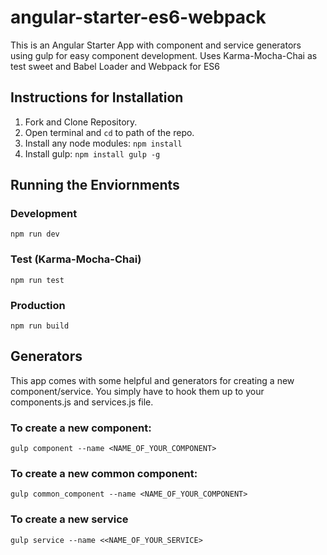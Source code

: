 # angular-starter-es6-webpack
This is an Angular Starter App with component and service generators using gulp for easy component development. Uses Karma-Mocha-Chai as test sweet and Babel Loader and Webpack for ES6

## Instructions for Installation
1. Fork and Clone Repository.
2. Open terminal and `cd` to path of the repo.
3. Install any node modules: `npm install`
4. Install gulp: `npm install gulp -g`

## Running the Enviornments
### Development
` npm run dev `

### Test (Karma-Mocha-Chai)
` npm run test `

### Production
` npm run build `


## Generators
This app comes with some helpful and generators for creating a new component/service. You simply have to hook them up to your components.js and services.js file.

### To create a new component:
` gulp component --name <NAME_OF_YOUR_COMPONENT> `

### To create a new common component:

` gulp common_component --name <NAME_OF_YOUR_COMPONENT> `

### To create a new service

` gulp service --name <<NAME_OF_YOUR_SERVICE> `